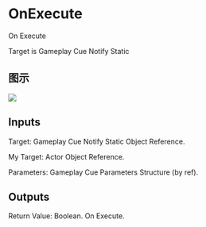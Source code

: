 # OnExecute

On Execute

Target is Gameplay Cue Notify Static

## 图示

![]($-20221218-19084593.png)

## Inputs

Target: Gameplay Cue Notify Static Object Reference.

My Target: Actor Object Reference.

Parameters: Gameplay Cue Parameters Structure (by ref).  

## Outputs

Return Value: Boolean. On Execute.

